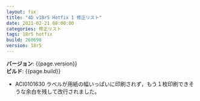 ```yaml
---
layout: fix
title: "4D v18r5 Hotfix 1 修正リスト"
date: 2021-02-21 08:00:00
categories: 修正リスト
tags: 18r5 hotfix
build: 260698
version: 18r5
---
```


**バージョン**: {{page.version}}  
**ビルド**: {{page.build}}  

* ACI0101630 ラベルが用紙の幅いっぱいに印刷されず，もう１枚印刷できそうな余白を残して改行されました。
